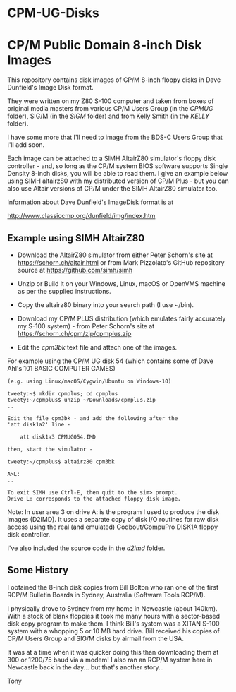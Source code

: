 # CPM-UG-Disks
CP/M Public Domain 8-inch Disk Images
=====================================

This repository contains disk images of CP/M 8-inch floppy
disks in Dave Dunfield's Image Disk format.

They were written on my Z80 S-100 computer and taken from
boxes of original media masters from various CP/M Users
Group (in the *CPMUG* folder), SIG/M (in the *SIGM* folder)
and from Kelly Smith (in the *KELLY* folder).

I have some more that I'll need to image from the BDS-C
Users Group that I'll add soon.

Each image can be attached to a SIMH AltairZ80 simulator's
floppy disk controller - and, so long as the CP/M system BIOS
software supports Single Density 8-inch disks,
you will be able to read them. I give an example below
using SIMH altairz80 with my distributed version of CP/M Plus - but you
can also use Altair versions of CP/M under the SIMH AltairZ80
simulator too.

Information about Dave Dunfield's ImageDisk format is at

http://www.classiccmp.org/dunfield/img/index.htm


Example using SIMH AltairZ80
----------------------------

* Download the AltairZ80 simulator from
  either Peter Schorn's site at https://schorn.ch/altair.html
  or from Mark Pizzolato's GitHub repository source at
  https://github.com/simh/simh

* Unzip or Build it on your Windows, Linux, macOS or OpenVMS machine
  as per the supplied instructions.

* Copy the altairz80 binary into your search path (I use ~/bin).

* Download my CP/M PLUS distribution (which emulates fairly
  accurately my S-100 system) - from Peter Schorn's site at
  https://schorn.ch/cpm/zip/cpmplus.zip

* Edit the *cpm3bk* text file and attach one of the
  images.

For example using the CP/M UG disk 54 (which contains some
of Dave Ahl's 101 BASIC COMPUTER GAMES)

```
(e.g. using Linux/macOS/Cygwin/Ubuntu on Windows-10)

tweety:~$ mkdir cpmplus; cd cpmplus
tweety:~/cpmplus$ unzip ~/Downloads/cpmplus.zip
..

Edit the file cpm3bk - and add the following after the
'att disk1a2' line -

    att disk1a3 CPMUG054.IMD

then, start the simulator -

tweety:~/cpmplus$ altairz80 cpm3bk

A>L:
..

To exit SIMH use Ctrl-E, then quit to the sim> prompt.
Drive L: corresponds to the attached floppy disk image.
```

Note:  In user area 3 on drive A: is the program I used to
produce the disk images (D2IMD). It uses a separate copy
of disk I/O routines for raw disk access using the real (and
emulated) Godbout/CompuPro DISK1A floppy disk controller.

I've also included the source code in the *d2imd* folder.

Some History
------------

I obtained the 8-inch disk copies from Bill Bolton who
ran one of the first RCP/M Bulletin Boards in Sydney,
Australia (Software Tools RCP/M).

I physically drove to Sydney from my home in Newcastle (about
140km). With a stock of blank floppies it took me many hours
with a sector-based disk copy program to make them.
I think Bill's system was a XITAN S-100 system with a
whopping 5 or 10 MB hard drive.
Bill received his copies of CP/M Users Group and SIG/M
disks by airmail from the USA.

It was at a time when it was quicker doing this than downloading
them at 300 or 1200/75 baud via a modem!  I also ran an RCP/M
system here in Newcastle back in the day... but that's another
story...

Tony
